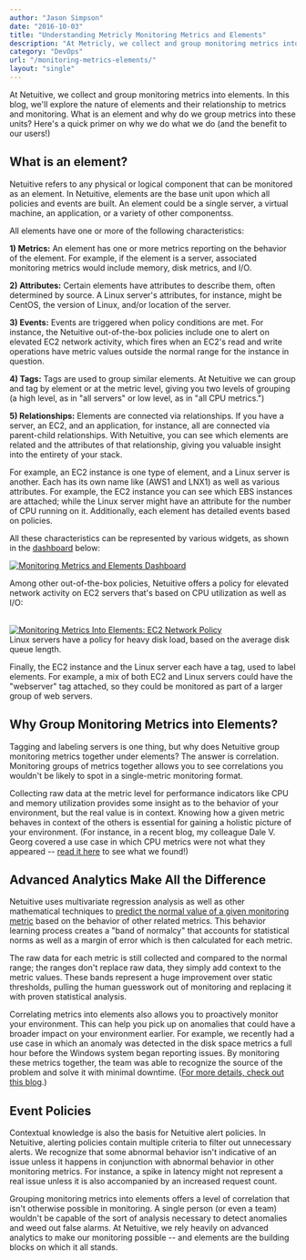 ```yaml
---
author: "Jason Simpson"
date: "2016-10-03"
title: "Understanding Metricly Monitoring Metrics and Elements"
description: "At Metricly, we collect and group monitoring metrics into elements. What is an element and why do we group metrics into these units? Here’s a quick primer."
category: "DevOps"
url: "/monitoring-metrics-elements/"
layout: "single"
---
```



At Netuitive, we collect and group monitoring metrics into elements. In this blog, we'll explore the nature of elements and their relationship to metrics and monitoring. What is an element and why do we group metrics into these units? Here's a quick primer on why we do what we do (and the benefit to our users!)

What is an element?
-------------------

Netuitive refers to any physical or logical component that can be monitored as an element. In Netuitive, elements are the base unit upon which all policies and events are built. An element could be a single server, a virtual machine, an application, or a variety of other componentss.

All elements have one or more of the following characteristics:

**1) Metrics:** An element has one or more metrics reporting on the behavior of the element. For example, if the element is a server, associated monitoring metrics would include memory, disk metrics, and I/O.

**2) Attributes:** Certain elements have attributes to describe them, often determined by source. A Linux server's attributes, for instance, might be CentOS, the version of Linux, and/or location of the server.

**3) Events:** Events are triggered when policy conditions are met. For instance, the Netuitive out-of-the-box policies include one to alert on elevated EC2 network activity, which fires when an EC2's read and write operations have metric values outside the normal range for the instance in question.

**4) Tags:** Tags are used to group similar elements. At Netuitive we can group and tag by element or at the metric level, giving you two levels of grouping (a high level, as in "all servers" or low level, as in "all CPU metrics.")

**5) Relationships:** Elements are connected via relationships. If you have a server, an EC2, and an application, for instance, all are connected via parent-child relationships. With Netuitive, you can see which elements are related and the attributes of that relationship, giving you valuable insight into the entirety of your stack.

For example, an EC2 instance is one type of element, and a Linux server is another. Each has its own name like (AWS1 and LNX1) as well as various attributes. For example, the EC2 instance you can see which EBS instances are attached; while the Linux server might have an attribute for the number of CPU running on it. Additionally, each element has detailed events based on policies.

All these characteristics can be represented by various widgets, as shown in the [dashboard](/product/dashboards-and-reports) below:

[![Monitoring Metrics and Elements Dashboard](https://s3-us-west-2.amazonaws.com/com-netuitive-app-usw2-public/wp-content/uploads/2017/07/Dashboard-1024x507.png)](https://s3-us-west-2.amazonaws.com/com-netuitive-app-usw2-public/wp-content/uploads/2017/07/Dashboard.png)

Among other out-of-the-box policies, Netuitive offers a policy for elevated network activity on EC2 servers that's based on CPU utilization as well as I/O:

[\
](https://s3-us-west-2.amazonaws.com/com-netuitive-app-usw2-public/wp-content/uploads/2017/07/Network-policy.png)[![Monitoring Metrics Into Elements: EC2 Network Policy](https://s3-us-west-2.amazonaws.com/com-netuitive-app-usw2-public/wp-content/uploads/2017/07/Network-policy-1024x543.png)](https://s3-us-west-2.amazonaws.com/com-netuitive-app-usw2-public/wp-content/uploads/2017/07/Network-policy.png)\
Linux servers have a policy for heavy disk load, based on the average disk queue length.

Finally, the EC2 instance and the Linux server each have a tag, used to label elements. For example, a mix of both EC2 and Linux servers could have the "webserver" tag attached, so they could be monitored as part of a larger group of web servers.

Why Group Monitoring Metrics into Elements?
-------------------------------------------

Tagging and labeling servers is one thing, but why does Netuitive group monitoring metrics together under elements? The answer is correlation. Monitoring groups of metrics together allows you to see correlations you wouldn't be likely to spot in a single-metric monitoring format.

Collecting raw data at the metric level for performance indicators like CPU and memory utilization provides some insight as to the behavior of your environment, but the real value is in context. Knowing how a given metric behaves in context of the others is essential for gaining a holistic picture of your environment. (For instance, in a recent blog, my colleague Dale V. Georg covered a use case in which CPU metrics were not what they appeared -- [read it here](/subtleties-ec2-cpu-utilization) to see what we found!)

Advanced Analytics Make All the Difference
------------------------------------------

Netuitive uses multivariate regression analysis as well as other mathematical techniques to [predict the normal value of a given monitoring metric](/product/anomaly-detection) based on the behavior of other related metrics. This behavior learning process creates a "band of normalcy" that accounts for statistical norms as well as a margin of error which is then calculated for each metric.

The raw data for each metric is still collected and compared to the normal range; the ranges don't replace raw data, they simply add context to the metric values. These bands represent a huge improvement over static thresholds, pulling the human guesswork out of monitoring and replacing it with proven statistical analysis.

Correlating metrics into elements also allows you to proactively monitor your environment. This can help you pick up on anomalies that could have a broader impact on your environment earlier. For example, we recently had a use case in which an anomaly was detected in the disk space metrics a full hour before the Windows system began reporting issues. By monitoring these metrics together, the team was able to recognize the source of the problem and solve it with minimal downtime. ([For more details, check out this blog](/how-to-leverage-machine-learning-for-proactive-monitoring-alerts).)

Event Policies
--------------

Contextual knowledge is also the basis for Netuitive alert policies. In Netuitive, alerting policies contain multiple criteria to filter out unnecessary alerts. We recognize that some abnormal behavior isn't indicative of an issue unless it happens in conjunction with abnormal behavior in other monitoring metrics. For instance, a spike in latency might not represent a real issue unless it is also accompanied by an increased request count.

Grouping monitoring metrics into elements offers a level of correlation that isn't otherwise possible in monitoring. A single person (or even a team) wouldn't be capable of the sort of analysis necessary to detect anomalies and weed out false alarms. At Netuitive, we rely heavily on advanced analytics to make our monitoring possible -- and elements are the building blocks on which it all stands.
